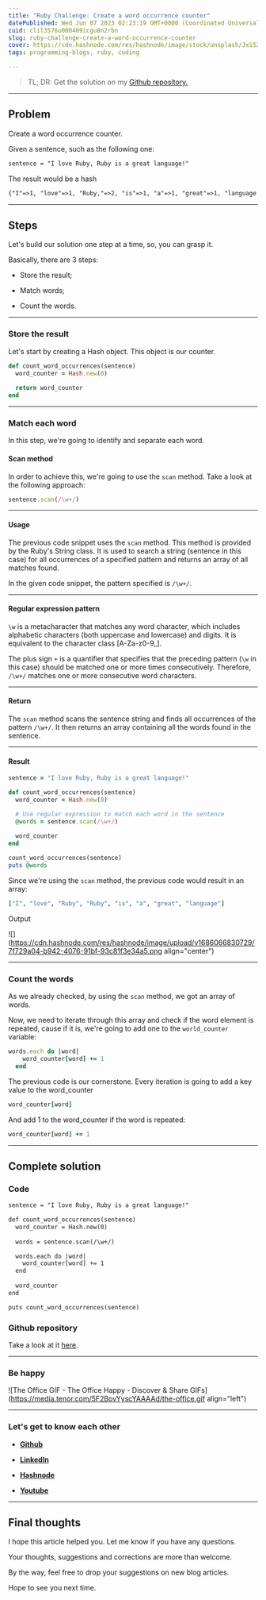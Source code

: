 ```yaml
---
title: "Ruby Challenge: Create a word occurrence counter"
datePublished: Wed Jun 07 2023 02:23:19 GMT+0000 (Coordinated Universal Time)
cuid: clil3576u000409icgu8n2rbn
slug: ruby-challenge-create-a-word-occurrence-counter
cover: https://cdn.hashnode.com/res/hashnode/image/stock/unsplash/Jxi526YIQgA/upload/8d7df0d2844ba22b796173a4b69c84c3.jpeg
tags: programming-blogs, ruby, coding

---
```


> TL; DR: Get the solution on my [Github repository.](https://github.com/alexcalaca/coding-challenges-ruby/tree/aef4d2cf0f2d26bbd8e8f8793c7a6b407fb09c3d)

---

## Problem

Create a word occurrence counter.

Given a sentence, such as the following one:

```apache
sentence = "I love Ruby, Ruby is a great language!"
```

The result would be a hash

```apache
{"I"=>1, "love"=>1, "Ruby,"=>2, "is"=>1, "a"=>1, "great"=>1, "language!"=>1}
```

---

## Steps

Let's build our solution one step at a time, so, you can grasp it.

Basically, there are 3 steps:

* Store the result;
    
* Match words;
    
* Count the words.
    

---

### Store the result

Let's start by creating a Hash object. This object is our counter.

```ruby
def count_word_occurrences(sentence)
  word_counter = Hash.new(0)
  
  return word_counter
end
```

---

### Match each word

In this step, we're going to identify and separate each word.

#### Scan method

In order to achieve this, we're going to use the `scan` method. Take a look at the following approach:

```ruby
sentence.scan(/\w+/)
```

---

#### Usage

The previous code snippet uses the `scan` method. This method is provided by the Ruby's String class. It is used to search a string (sentence in this case) for all occurrences of a specified pattern and returns an array of all matches found.

In the given code snippet, the pattern specified is `/\w+/`.

---

#### Regular expression pattern

`\w` is a metacharacter that matches any word character, which includes alphabetic characters (both uppercase and lowercase) and digits. It is equivalent to the character class \[A-Za-z0-9\_\].

The plus sign `+` is a quantifier that specifies that the preceding pattern (`\w` in this case) should be matched one or more times consecutively. Therefore, `/\w+/` matches one or more consecutive word characters.

---

#### Return

The `scan` method scans the sentence string and finds all occurrences of the pattern `/\w+/`. It then returns an array containing all the words found in the sentence.

---

#### Result

```ruby
sentence = "I love Ruby, Ruby is a great language!"

def count_word_occurrences(sentence)
  word_counter = Hash.new(0)

  # Use regular expression to match each word in the sentence
  @words = sentence.scan(/\w+/)
  
  word_counter
end

count_word_occurrences(sentence)
puts @words
```

Since we're using the `scan` method, the previous code would result in an array:

```ruby
["I", "love", "Ruby", "Ruby", "is", "a", "great", "language"]
```

Output

![](https://cdn.hashnode.com/res/hashnode/image/upload/v1686066830729/7f729a04-b942-4076-91bf-93c81f3e34a5.png align="center")

---

### Count the words

As we already checked, by using the `scan` method, we got an array of words.

Now, we need to iterate through this array and check if the word element is repeated, cause if it is, we're going to add one to the `world_counter` variable:

```ruby
words.each do |word|
    word_counter[word] += 1
  end
```

The previous code is our cornerstone. Every iteration is going to add a key value to the word\_counter

```ruby
word_counter[word]
```

And add 1 to the word\_counter if the word is repeated:

```ruby
word_counter[word] += 1
```

---

## Complete solution

### Code

```apache
sentence = "I love Ruby, Ruby is a great language!"

def count_word_occurrences(sentence)
  word_counter = Hash.new(0)
  
  words = sentence.scan(/\w+/)

  words.each do |word|
    word_counter[word] += 1
  end
  
  word_counter
end

puts count_word_occurrences(sentence)
```

### Github repository

Take a look at it [here](https://github.com/alexcalaca/coding-challenges-ruby/tree/aef4d2cf0f2d26bbd8e8f8793c7a6b407fb09c3d).

---

### **Be happy**

![The Office GIF - The Office Happy - Discover & Share GIFs](https://media.tenor.com/5F2BovYyscYAAAAd/the-office.gif align="left")

---

### **Let's get to know each other**

* [**Github**](https://github.com/alexcalaca)
    
* [**LinkedIn**](https://linkedin.com/in/alexandrecalacaofficial)
    
* [**Hashnode**](https://hashnode.com/onboard?next=/@alexandrecalaca)
    
* [**Youtube**](https://www.youtube.com/@alexandrecalacaofficial)
    

---

## **Final thoughts**

I hope this article helped you. Let me know if you have any questions.

Your thoughts, suggestions and corrections are more than welcome.

By the way, feel free to drop your suggestions on new blog articles.

Hope to see you next time.

